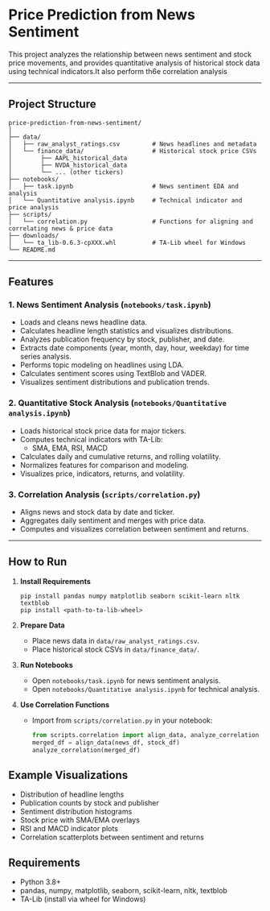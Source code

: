 # Price Prediction from News Sentiment

This project analyzes the relationship between news sentiment and stock price movements, and provides quantitative analysis of historical stock data using technical indicators.It also perform th6e correlation analysis

---

## Project Structure

```
price-prediction-from-news-sentiment/
│
├── data/
│   ├── raw_analyst_ratings.csv         # News headlines and metadata
│   └── finance_data/                   # Historical stock price CSVs
│        ├── AAPL_historical_data
│        ├── NVDA_historical_data
│        └── ... (other tickers)
├── notebooks/
│   ├── task.ipynb                      # News sentiment EDA and analysis
│   └── Quantitative analysis.ipynb     # Technical indicator and price analysis
├── scripts/
│   └── correlation.py                  # Functions for aligning and correlating news & price data
├── downloads/
│   └── ta_lib-0.6.3-cpXXX.whl          # TA-Lib wheel for Windows
└── README.md
```

---

## Features

### 1. News Sentiment Analysis (`notebooks/task.ipynb`)
- Loads and cleans news headline data.
- Calculates headline length statistics and visualizes distributions.
- Analyzes publication frequency by stock, publisher, and date.
- Extracts date components (year, month, day, hour, weekday) for time series analysis.
- Performs topic modeling on headlines using LDA.
- Calculates sentiment scores using TextBlob and VADER.
- Visualizes sentiment distributions and publication trends.

### 2. Quantitative Stock Analysis (`notebooks/Quantitative analysis.ipynb`)
- Loads historical stock price data for major tickers.
- Computes technical indicators with TA-Lib:
  - SMA, EMA, RSI, MACD
- Calculates daily and cumulative returns, and rolling volatility.
- Normalizes features for comparison and modeling.
- Visualizes price, indicators, returns, and volatility.

### 3. Correlation Analysis (`scripts/correlation.py`)
- Aligns news and stock data by date and ticker.
- Aggregates daily sentiment and merges with price data.
- Computes and visualizes correlation between sentiment and returns.

---

## How to Run

1. **Install Requirements**
   ```
   pip install pandas numpy matplotlib seaborn scikit-learn nltk textblob
   pip install <path-to-ta-lib-wheel>
   ```

2. **Prepare Data**
   - Place news data in `data/raw_analyst_ratings.csv`.
   - Place historical stock CSVs in `data/finance_data/`.

3. **Run Notebooks**
   - Open `notebooks/task.ipynb` for news sentiment analysis.
   - Open `notebooks/Quantitative analysis.ipynb` for technical analysis.

4. **Use Correlation Functions**
   - Import from `scripts/correlation.py` in your notebook:
     ```python
     from scripts.correlation import align_data, analyze_correlation
     merged_df = align_data(news_df, stock_df)
     analyze_correlation(merged_df)
     ```
## Example Visualizations

- Distribution of headline lengths
- Publication counts by stock and publisher
- Sentiment distribution histograms
- Stock price with SMA/EMA overlays
- RSI and MACD indicator plots
- Correlation scatterplots between sentiment and returns

## Requirements

- Python 3.8+
- pandas, numpy, matplotlib, seaborn, scikit-learn, nltk, textblob
- TA-Lib (install via wheel for Windows)

